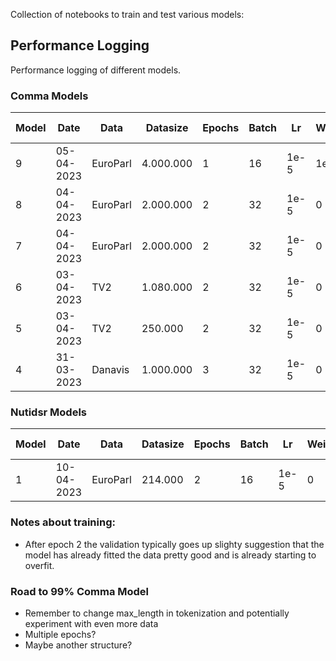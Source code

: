Collection of notebooks to train and test various models:

## Performance Logging
Performance logging of different models.
### Comma Models
Model | Date | Data | Datasize | Epochs | Batch | Lr | Weight | Scope | Test accuracy | Test F1 
--- | --- | --- | --- | --- | --- | --- | --- | --- | --- | ---
9 | 05-04-2023 | EuroParl | 4.000.000 | 1 | 16 | 1e-5 | 1e-4 | 5-5 | **98.09%** | **0.931**
8 | 04-04-2023 | EuroParl | 2.000.000 | 2 | 32 | 1e-5 | 0 | 10-10 | 97.41% | 0.905
7 | 04-04-2023 | EuroParl | 2.000.000 | 2 | 32 | 1e-5 | 0 | 5-5 | 97.64% | 0.915
6 | 03-04-2023 | TV2 | 1.080.000 | 2 | 32 | 1e-5 | 0 | 3-3 | 97,43% | x
5 | 03-04-2023 | TV2 | 250.000 | 2 | 32 | 1e-5 | 0 | 3-3 | 96,69% | x
4 | 31-03-2023 | Danavis | 1.000.000 | 3 | 32 | 1e-5 | 0 | 3-3 | 94.19% | 0.83

### Nutidsr Models
Model | Date | Data | Datasize | Epochs | Batch | Lr | Weight | Scope | Test accuracy | Test F1 
--- | --- | --- | --- | --- | --- | --- | --- | --- | --- | ---
1 | 10-04-2023 | EuroParl | 214.000 | 2 | 16 | 1e-5 | 0 | 5-5 | 0.9406 | 0.8581

### Notes about training:
- After epoch 2 the validation typically goes up slighty suggestion that the model has already fitted the data pretty good and is already starting to overfit.

### Road to 99% Comma Model
- Remember to change max_length in tokenization and potentially experiment with even more data
- Multiple epochs?
- Maybe another structure?

